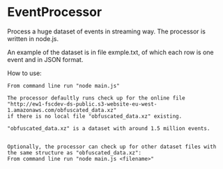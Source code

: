 # EventProcessor
Process a huge dataset of events in streaming way. The processor is written in node.js.

An example of the dataset is in file exmple.txt, of which each row is one event and in JSON format. 

How to use:
  
    From command line run "node main.js"
    
    The processor defaultly runs check up for the online file 
    "http://ew1-fscdev-ds-public.s3-website-eu-west-1.amazonaws.com/obfuscated_data.xz" 
    if there is no local file "obfuscated_data.xz" existing. 
    
    "obfuscated_data.xz" is a dataset with around 1.5 million events.
    
  
    Optionally, the processor can check up for other dataset files with the same structure as "obfuscated_data.xz":
    From command line run "node main.js <filename>"

  
  
